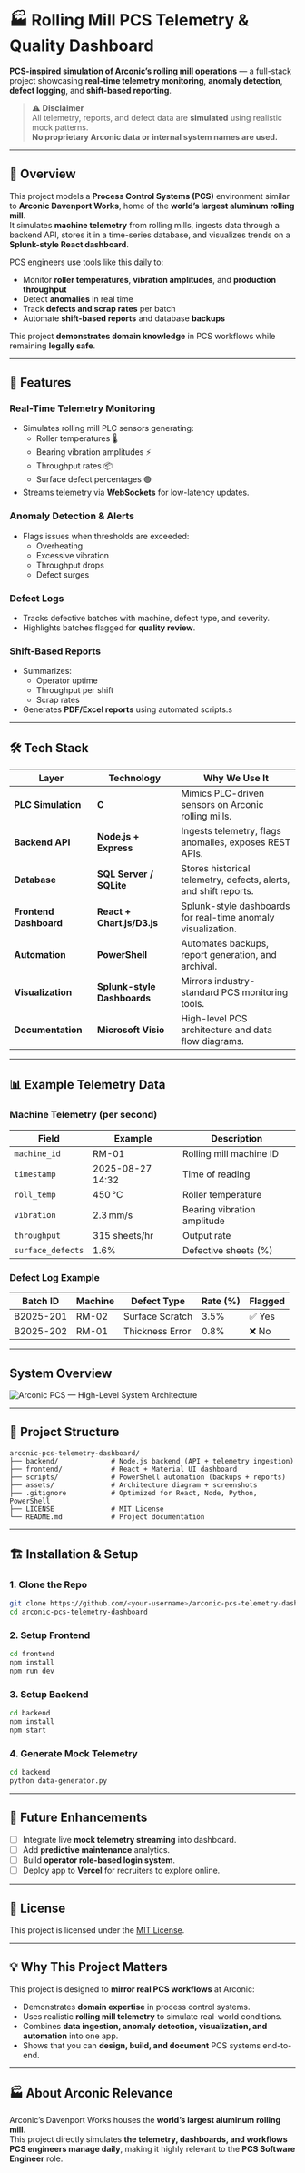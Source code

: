 
# 🏭 Rolling Mill PCS Telemetry & Quality Dashboard

**PCS-inspired simulation of Arconic’s rolling mill operations** — a full-stack project showcasing **real-time telemetry monitoring**, **anomaly detection**, **defect logging**, and **shift-based reporting**.

> ⚠️ **Disclaimer**  
> All telemetry, reports, and defect data are **simulated** using realistic mock patterns.  
> **No proprietary Arconic data or internal system names are used.**

---

## 📌 Overview

This project models a **Process Control Systems (PCS)** environment similar to **Arconic Davenport Works**, home of the **world’s largest aluminum rolling mill**.  
It simulates **machine telemetry** from rolling mills, ingests data through a backend API, stores it in a time-series database, and visualizes trends on a **Splunk-style React dashboard**.

PCS engineers use tools like this daily to:
- Monitor **roller temperatures**, **vibration amplitudes**, and **production throughput**
- Detect **anomalies** in real time
- Track **defects and scrap rates** per batch
- Automate **shift-based reports** and database **backups**

This project **demonstrates domain knowledge** in PCS workflows while remaining **legally safe**.

---

## 🚀 Features

### **Real-Time Telemetry Monitoring**
- Simulates rolling mill PLC sensors generating:
  - Roller temperatures 🌡️
  - Bearing vibration amplitudes ⚡
  - Throughput rates 📦
  - Surface defect percentages 🟢
- Streams telemetry via **WebSockets** for low-latency updates.

### **Anomaly Detection & Alerts**
- Flags issues when thresholds are exceeded:
  - Overheating
  - Excessive vibration
  - Throughput drops
  - Defect surges

### **Defect Logs**
- Tracks defective batches with machine, defect type, and severity.
- Highlights batches flagged for **quality review**.

### **Shift-Based Reports**
- Summarizes:
  - Operator uptime
  - Throughput per shift
  - Scrap rates
- Generates **PDF/Excel reports** using automated scripts.s
---

## 🛠️ Tech Stack

| **Layer**            | **Technology**        | **Why We Use It** |
|----------------------|----------------------|--------------------|
| **PLC Simulation**   | **C**                | Mimics PLC-driven sensors on Arconic rolling mills. |
| **Backend API**      | **Node.js + Express** | Ingests telemetry, flags anomalies, exposes REST APIs. |
| **Database**         | **SQL Server / SQLite** | Stores historical telemetry, defects, alerts, and shift reports. |
| **Frontend Dashboard** | **React + Chart.js/D3.js** | Splunk-style dashboards for real-time anomaly visualization. |
| **Automation**       | **PowerShell**       | Automates backups, report generation, and archival. |
| **Visualization**    | **Splunk-style Dashboards** | Mirrors industry-standard PCS monitoring tools. |
| **Documentation**    | **Microsoft Visio**  | High-level PCS architecture and data flow diagrams. |

---

## 📊 Example Telemetry Data

### **Machine Telemetry (per second)**
| Field            | Example         | Description                |
|------------------|-----------------|----------------------------|
| `machine_id`     | RM-01          | Rolling mill machine ID    |
| `timestamp`      | 2025-08-27 14:32 | Time of reading           |
| `roll_temp`      | 450 °C         | Roller temperature         |
| `vibration`      | 2.3 mm/s       | Bearing vibration amplitude|
| `throughput`     | 315 sheets/hr  | Output rate               |
| `surface_defects`| 1.6%           | Defective sheets (%)       |

### **Defect Log Example**
| Batch ID   | Machine | Defect Type      | Rate (%) | Flagged |
|-----------|--------|------------------|----------|---------|
| B2025-201 | RM-02  | Surface Scratch  | 3.5%     | ✅ Yes  |
| B2025-202 | RM-01  | Thickness Error  | 0.8%     | ❌ No   |

---

## System Overview

![Arconic PCS — High-Level System Architecture](assets/ArconicPCS.png)

---

## 📂 Project Structure

```
arconic-pcs-telemetry-dashboard/
├── backend/             # Node.js backend (API + telemetry ingestion)
├── frontend/            # React + Material UI dashboard
├── scripts/             # PowerShell automation (backups + reports)
├── assets/              # Architecture diagram + screenshots
├── .gitignore           # Optimized for React, Node, Python, PowerShell
├── LICENSE              # MIT License
└── README.md            # Project documentation
```

---

## 🏗️ Installation & Setup

### **1. Clone the Repo**
```bash
git clone https://github.com/<your-username>/arconic-pcs-telemetry-dashboard.git
cd arconic-pcs-telemetry-dashboard
```

### **2. Setup Frontend**
```bash
cd frontend
npm install
npm run dev
```

### **3. Setup Backend**
```bash
cd backend
npm install
npm start
```

### **4. Generate Mock Telemetry**
```bash
cd backend
python data-generator.py
```

---

## 📌 Future Enhancements
- [ ] Integrate live **mock telemetry streaming** into dashboard.
- [ ] Add **predictive maintenance** analytics.
- [ ] Build **operator role-based login system**.
- [ ] Deploy app to **Vercel** for recruiters to explore online.

---

## 📜 License
This project is licensed under the [MIT License](./LICENSE).

---

## 💡 Why This Project Matters
This project is designed to **mirror real PCS workflows** at Arconic:
- Demonstrates **domain expertise** in process control systems.
- Uses realistic **rolling mill telemetry** to simulate real-world conditions.
- Combines **data ingestion, anomaly detection, visualization, and automation** into one app.
- Shows that you can **design, build, and document** PCS systems end-to-end.

---

## 🏭 About Arconic Relevance
Arconic’s Davenport Works houses the **world’s largest aluminum rolling mill**.  
This project directly simulates **the telemetry, dashboards, and workflows PCS engineers manage daily**, making it highly relevant to the **PCS Software Engineer** role.
